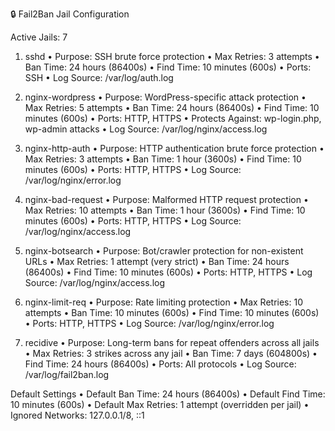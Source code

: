 🔒 Fail2Ban Jail Configuration

Active Jails: 7

1. sshd
•  Purpose: SSH brute force protection
•  Max Retries: 3 attempts
•  Ban Time: 24 hours (86400s)
•  Find Time: 10 minutes (600s)
•  Ports: SSH
•  Log Source: /var/log/auth.log

2. nginx-wordpress
•  Purpose: WordPress-specific attack protection
•  Max Retries: 5 attempts
•  Ban Time: 24 hours (86400s)
•  Find Time: 10 minutes (600s)
•  Ports: HTTP, HTTPS
•  Protects Against: wp-login.php, wp-admin attacks
•  Log Source: /var/log/nginx/access.log

3. nginx-http-auth
•  Purpose: HTTP authentication brute force protection
•  Max Retries: 3 attempts
•  Ban Time: 1 hour (3600s)
•  Find Time: 10 minutes (600s)
•  Ports: HTTP, HTTPS
•  Log Source: /var/log/nginx/error.log

4. nginx-bad-request
•  Purpose: Malformed HTTP request protection
•  Max Retries: 10 attempts
•  Ban Time: 1 hour (3600s)
•  Find Time: 10 minutes (600s)
•  Ports: HTTP, HTTPS
•  Log Source: /var/log/nginx/access.log

5. nginx-botsearch
•  Purpose: Bot/crawler protection for non-existent URLs
•  Max Retries: 1 attempt (very strict)
•  Ban Time: 24 hours (86400s)
•  Find Time: 10 minutes (600s)
•  Ports: HTTP, HTTPS
•  Log Source: /var/log/nginx/access.log

6. nginx-limit-req
•  Purpose: Rate limiting protection
•  Max Retries: 10 attempts
•  Ban Time: 10 minutes (600s)
•  Find Time: 10 minutes (600s)
•  Ports: HTTP, HTTPS
•  Log Source: /var/log/nginx/error.log

7. recidive
•  Purpose: Long-term bans for repeat offenders across all jails
•  Max Retries: 3 strikes across any jail
•  Ban Time: 7 days (604800s)
•  Find Time: 24 hours (86400s)
•  Ports: All protocols
•  Log Source: /var/log/fail2ban.log

Default Settings
•  Default Ban Time: 24 hours (86400s)
•  Default Find Time: 10 minutes (600s)
•  Default Max Retries: 1 attempt (overridden per jail)
•  Ignored Networks: 127.0.0.1/8, ::1






